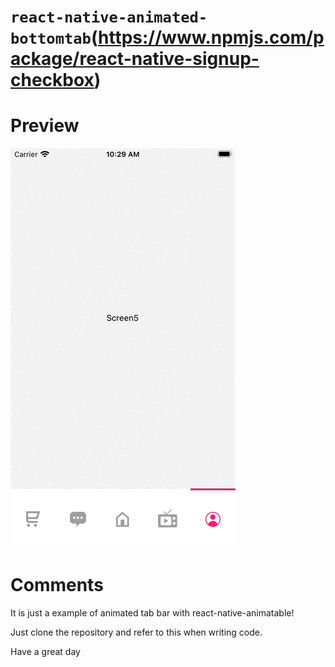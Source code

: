 # `react-native-animated-bottomtab`(https://www.npmjs.com/package/react-native-signup-checkbox)

# Preview

<img src="./preview/animatedBottomTab.gif" width="'100%'" height="auto" />

# Comments

It is just a example of animated tab bar with react-native-animatable!

Just clone the repository and refer to this when writing code.

Have a great day
